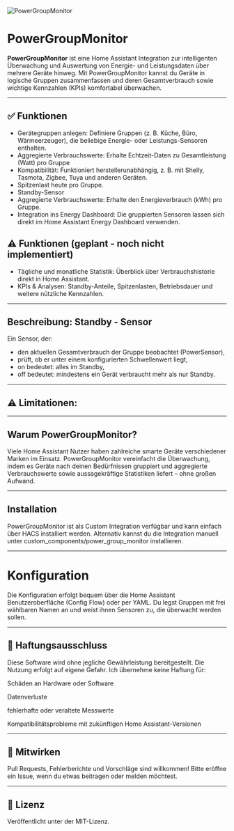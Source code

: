 ![PowerGroupMonitor](images/logo.png)

# PowerGroupMonitor


**PowerGroupMonitor** ist eine Home Assistant Integration zur intelligenten Überwachung und Auswertung von Energie- und Leistungsdaten über mehrere Geräte hinweg. Mit PowerGroupMonitor kannst du Geräte in logische Gruppen zusammenfassen und deren Gesamtverbrauch sowie wichtige Kennzahlen (KPIs) komfortabel überwachen.

---

## ✅ Funktionen

- Gerätegruppen anlegen: Definiere Gruppen (z. B. Küche, Büro, Wärmeerzeuger), die beliebige Energie- oder Leistungs-Sensoren enthalten.
- Aggregierte Verbrauchswerte: Erhalte Echtzeit-Daten zu Gesamtleistung (Watt) pro Gruppe
- Kompatibilität: Funktioniert herstellerunabhängig, z. B. mit Shelly, Tasmota, Zigbee, Tuya und anderen Geräten.
- Spitzenlast heute pro Gruppe.
- Standby-Sensor
- Aggregierte Verbrauchswerte: Erhalte den Energieverbrauch (kWh) pro Gruppe.
- Integration ins Energy Dashboard: Die gruppierten Sensoren lassen sich direkt im Home Assistant Energy Dashboard verwenden.

## ⚠️  Funktionen (geplant - noch nicht implementiert)
- Tägliche und monatliche Statistik: Überblick über Verbrauchshistorie direkt in Home Assistant.
- KPIs & Analysen: Standby-Anteile, Spitzenlasten, Betriebsdauer und weitere nützliche Kennzahlen.

---
## Beschreibung: Standby - Sensor

Ein Sensor, der:

- den aktuellen Gesamtverbrauch der Gruppe beobachtet (PowerSensor),
- prüft, ob er unter einem konfigurierten Schwellenwert liegt,
- on bedeutet: alles im Standby,
- off bedeutet: mindestens ein Gerät verbraucht mehr als nur Standby.
---

## ⚠️ Limitationen:
 
---

## Warum PowerGroupMonitor?
Viele Home Assistant Nutzer haben zahlreiche smarte Geräte verschiedener Marken im Einsatz. PowerGroupMonitor vereinfacht die Überwachung, indem es Geräte nach deinen Bedürfnissen gruppiert und aggregierte Verbrauchswerte sowie aussagekräftige Statistiken liefert – ohne großen Aufwand.

---

## Installation
PowerGroupMonitor ist als Custom Integration verfügbar und kann einfach über HACS installiert werden. Alternativ kannst du die Integration manuell unter custom_components/power_group_monitor installieren.

---

# Konfiguration
Die Konfiguration erfolgt bequem über die Home Assistant Benutzeroberfläche (Config Flow) oder per YAML. Du legst Gruppen mit frei wählbaren Namen an und weist ihnen Sensoren zu, die überwacht werden sollen.

---

## 🚫 Haftungsausschluss
Diese Software wird ohne jegliche Gewährleistung bereitgestellt.
Die Nutzung erfolgt auf eigene Gefahr. Ich übernehme keine Haftung für:

Schäden an Hardware oder Software

Datenverluste

fehlerhafte oder veraltete Messwerte

Kompatibilitätsprobleme mit zukünftigen Home Assistant-Versionen

---


## 🙌 Mitwirken
Pull Requests, Fehlerberichte und Vorschläge sind willkommen!
Bitte eröffne ein Issue, wenn du etwas beitragen oder melden möchtest.

---

## 📄 Lizenz
Veröffentlicht unter der MIT-Lizenz.
